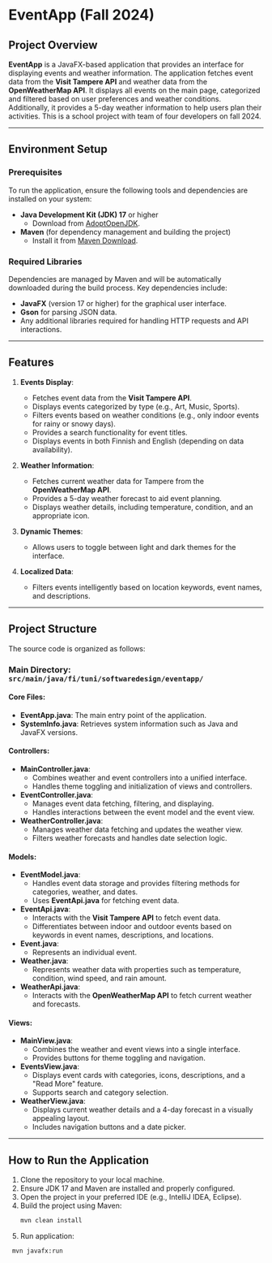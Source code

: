 # EventApp (Fall 2024)

## Project Overview

**EventApp** is a JavaFX-based application that provides an interface for displaying events and weather information. The application fetches event data from the **Visit Tampere API** and weather data from the **OpenWeatherMap API**. It displays all events on the main page, categorized and filtered based on user preferences and weather conditions. Additionally, it provides a 5-day weather information to help users plan their activities. This is a school project with team of four developers on fall 2024.

---

## Environment Setup

### Prerequisites

To run the application, ensure the following tools and dependencies are installed on your system:

- **Java Development Kit (JDK) 17** or higher
  - Download from [AdoptOpenJDK](https://adoptopenjdk.net/).
- **Maven** (for dependency management and building the project)
  - Install it from [Maven Download](https://maven.apache.org/download.cgi).

### Required Libraries

Dependencies are managed by Maven and will be automatically downloaded during the build process. Key dependencies include:

- **JavaFX** (version 17 or higher) for the graphical user interface.
- **Gson** for parsing JSON data.
- Any additional libraries required for handling HTTP requests and API interactions.

---

## Features

1. **Events Display**:
   - Fetches event data from the **Visit Tampere API**.
   - Displays events categorized by type (e.g., Art, Music, Sports).
   - Filters events based on weather conditions (e.g., only indoor events for rainy or snowy days).
   - Provides a search functionality for event titles.
   - Displays events in both Finnish and English (depending on data availability).

2. **Weather Information**:
   - Fetches current weather data for Tampere from the **OpenWeatherMap API**.
   - Provides a 5-day weather forecast to aid event planning.
   - Displays weather details, including temperature, condition, and an appropriate icon.

3. **Dynamic Themes**:
   - Allows users to toggle between light and dark themes for the interface.

4. **Localized Data**:
   - Filters events intelligently based on location keywords, event names, and descriptions.

---

## Project Structure

The source code is organized as follows:

### **Main Directory**: `src/main/java/fi/tuni/softwaredesign/eventapp/`

#### Core Files:
- **EventApp.java**: The main entry point of the application.
- **SystemInfo.java**: Retrieves system information such as Java and JavaFX versions.

#### Controllers:
- **MainController.java**:
  - Combines weather and event controllers into a unified interface.
  - Handles theme toggling and initialization of views and controllers.
- **EventController.java**:
  - Manages event data fetching, filtering, and displaying.
  - Handles interactions between the event model and the event view.
- **WeatherController.java**:
  - Manages weather data fetching and updates the weather view.
  - Filters weather forecasts and handles date selection logic.

#### Models:
- **EventModel.java**:
  - Handles event data storage and provides filtering methods for categories, weather, and dates.
  - Uses **EventApi.java** for fetching event data.
- **EventApi.java**:
  - Interacts with the **Visit Tampere API** to fetch event data.
  - Differentiates between indoor and outdoor events based on keywords in event names, descriptions, and locations.
- **Event.java**:
  - Represents an individual event.
- **Weather.java**:
  - Represents weather data with properties such as temperature, condition, wind speed, and rain amount.
- **WeatherApi.java**:
  - Interacts with the **OpenWeatherMap API** to fetch current weather and forecasts.

#### Views:
- **MainView.java**:
  - Combines the weather and event views into a single interface.
  - Provides buttons for theme toggling and navigation.
- **EventsView.java**:
  - Displays event cards with categories, icons, descriptions, and a "Read More" feature.
  - Supports search and category selection.
- **WeatherView.java**:
  - Displays current weather details and a 4-day forecast in a visually appealing layout.
  - Includes navigation buttons and a date picker.

---

## How to Run the Application

1. Clone the repository to your local machine.
2. Ensure JDK 17 and Maven are installed and properly configured.
3. Open the project in your preferred IDE (e.g., IntelliJ IDEA, Eclipse).
4. Build the project using Maven:
   ```bash
   mvn clean install
5. Run application:
  ```bash
   mvn javafx:run
